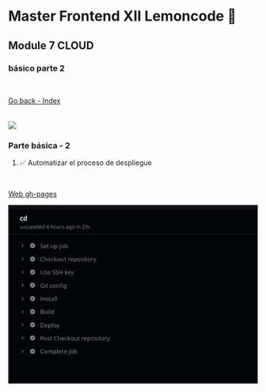 # Master Frontend XII Lemoncode 🍋

## Module 7 CLOUD

### básico parte 2

<br>

[Go back - Index](https://github.com/MiguelJiRo/Master-Frontend-XII-Lemoncode)

<br>

<img align="center" src="https://media.giphy.com/media/7j2hfyeVcDtf2/giphy.gif" width="128px">

<br>

### Parte básica - 2

<ol>
    <li>✅ Automatizar el proceso de despliegue</li>
</ol>

<br>

[Web gh-pages](https://migueljiro.github.io/Master-Frontend-XII-Lemoncode-Module-7-Cloud-Basico-2/)

<img src="./images/result.png">
